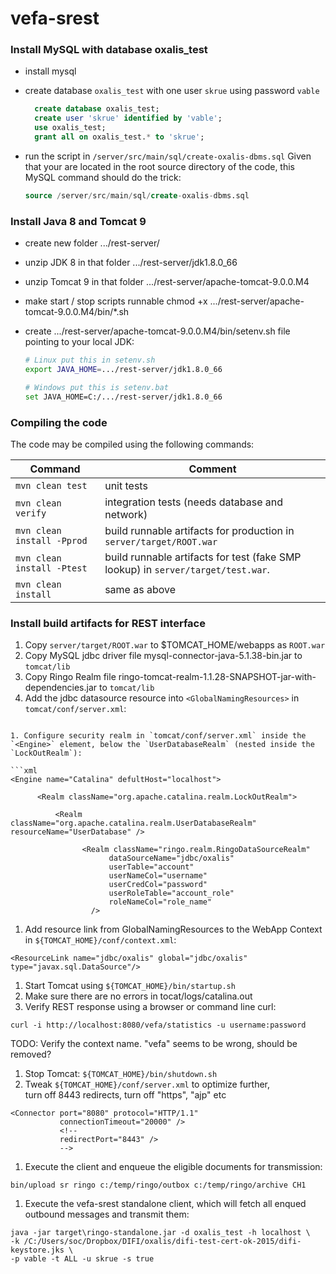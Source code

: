 # vefa-srest

### Install MySQL with database oxalis_test
- install mysql
- create database `oxalis_test` with one user `skrue` using password `vable`

  ```sql    
    create database oxalis_test;
    create user 'skrue' identified by 'vable';
    use oxalis_test;
    grant all on oxalis_test.* to 'skrue';
  ```        
- run the script in `/server/src/main/sql/create-oxalis-dbms.sql`
Given that your are located in the root source directory of the code, this
MySQL command should do the trick:

  ```sql
  source /server/src/main/sql/create-oxalis-dbms.sql
  ```

### Install Java 8 and Tomcat 9
- create new folder .../rest-server/
- unzip JDK 8 in that folder .../rest-server/jdk1.8.0_66
- unzip Tomcat 9 in that folder .../rest-server/apache-tomcat-9.0.0.M4
- make start / stop scripts runnable chmod +x .../rest-server/apache-tomcat-9.0.0.M4/bin/*.sh
- create .../rest-server/apache-tomcat-9.0.0.M4/bin/setenv.sh file pointing to your local JDK:

  ```sh
  # Linux put this in setenv.sh
  export JAVA_HOME=.../rest-server/jdk1.8.0_66

  # Windows put this is setenv.bat
  set JAVA_HOME=C:/.../rest-server/jdk1.8.0_66
  ```

### Compiling the code

The code may be compiled using the following commands:

Command                     | Comment
--------------------------- | ---------------------------
`mvn clean test`            | unit tests
`mvn clean verify`          | integration tests (needs database and network)
`mvn clean install -Pprod`  | build runnable artifacts for production in `server/target/ROOT.war`
`mvn clean install -Ptest`  | build runnable artifacts for test (fake SMP lookup) in `server/target/test.war`.
`mvn clean install`         | same as above


### Install build artifacts for REST interface

1. Copy `server/target/ROOT.war` to $TOMCAT_HOME/webapps as `ROOT.war`
1. Copy MySQL jdbc driver file mysql-connector-java-5.1.38-bin.jar to `tomcat/lib`
1. Copy Ringo Realm file ringo-tomcat-realm-1.1.28-SNAPSHOT-jar-with-dependencies.jar to `tomcat/lib`
1. Add the jdbc datasource resource into `<GlobalNamingResources>` in `tomcat/conf/server.xml`:
   ```xml
  <Resource name="jdbc/oxalis"
        auth="Container"
        type="javax.sql.DataSource"
        maxActive="100"
        maxIdle="30"
        maxWait="10000"
        username="skrue"
        password="vable"
        driverClassName="com.mysql.jdbc.Driver"
        url="jdbc:mysql://localhost:3306/oxalis_test"
        removeAbandoned="true"
        removeAbandonedTimeout="60"
        logAbandoned="true"
        validationQuery="select now()"
    />
  ```
1. Configure security realm in `tomcat/conf/server.xml` inside the `<Engine>` element, below the `UserDatabaseRealm` (nested inside the `LockOutRealm`):

  ```xml
  <Engine name="Catalina" defultHost="localhost">

        <Realm className="org.apache.catalina.realm.LockOutRealm">

            <Realm className="org.apache.catalina.realm.UserDatabaseRealm" resourceName="UserDatabase" />
    
                  <Realm className="ringo.realm.RingoDataSourceRealm"
                        dataSourceName="jdbc/oxalis"
                        userTable="account"
                        userNameCol="username"
                        userCredCol="password"
                        userRoleTable="account_role"
                        roleNameCol="role_name"
                    />
```
1. Add resource link from GlobalNamingResources to the WebApp Context in `${TOMCAT_HOME}/conf/context.xml`:

  ```
<ResourceLink name="jdbc/oxalis" global="jdbc/oxalis" type="javax.sql.DataSource"/>
  ```
  
1. Start Tomcat using `${TOMCAT_HOME}/bin/startup.sh`
1. Make sure there are no errors in tocat/logs/catalina.out
1. Verify REST response using a browser or command line curl:

  ```
  curl -i http://localhost:8080/vefa/statistics -u username:password
  ```
  TODO: Verify the context name. "vefa" seems to be wrong, should be removed?
  
1. Stop Tomcat: `${TOMCAT_HOME}/bin/shutdown.sh`
1. Tweak `${TOMCAT_HOME}/conf/server.xml` to optimize further,  
  turn off 8443 redirects, turn off "https", "ajp" etc
 ```
 <Connector port="8080" protocol="HTTP/1.1"
            connectionTimeout="20000" />
            <!--
            redirectPort="8443" />
            -->
 ```

1. Execute the client and enqueue the eligible documents for transmission:

  ```
  bin/upload sr ringo c:/temp/ringo/outbox c:/temp/ringo/archive CH1
  ```

1. Execute the vefa-srest standalone client, which will fetch all enqued outbound messages
  and transmit them:
  
  ```
  java -jar target\ringo-standalone.jar -d oxalis_test -h localhost \
  -k /C:/Users/soc/Dropbox/DIFI/oxalis/difi-test-cert-ok-2015/difi-keystore.jks \
  -p vable -t ALL -u skrue -s true
  ```
